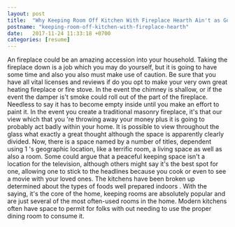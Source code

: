 ```yaml
---
layout: post
title:  "Why Keeping Room Off Kitchen With Fireplace Hearth Ain't as Good as They Used to Be"
postname: "keeping-room-off-kitchen-with-fireplace-hearth"
date:   2017-11-24 11:33:18 +0700
categories: [resume]
---
```

An fireplace could be an amazing accession into your household. Taking the fireplace down is a job which you may do yourself, but it is going to have some time and also you also must make use of caution. Be sure that you have all vital licenses and reviews if do you opt to make your very own great heating fireplace or fire stove. In the event the chimney is shallow, or if the event the damper is't smoke could roll out of the part of the fireplace. Needless to say it has to become empty inside until you make an effort to paint it. In the event you create a traditional masonry fireplace, it's that our view which that you 're throwing away your money plus it is going to probably act badly within your home. It is possible to view throughout the glass what exactly a great thought although the space is apparently clearly divided. Now, there is a space named by a number of titles, dependent using 1 's geographic location, like a terrific room, a living space as well as also a room. Some could argue that a peaceful keeping space isn't a location for the television, although others might say it's the best spot for one, allowing one to stick to the headlines because you cook or even to see a movie with your loved ones. The kitchens have been broken up determined about the types of foods well prepared indoors . With the saying, it's the core of the home, keeping rooms are absolutely popular and are just several of the most often-used rooms in the home. Modern kitchens often have space to permit for folks with out needing to use the proper dining room to consume it.
